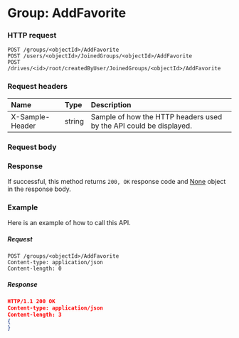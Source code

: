 # Group: AddFavorite


### HTTP request
```http
POST /groups/<objectId>/AddFavorite
POST /users/<objectId>/JoinedGroups/<objectId>/AddFavorite
POST /drives/<id>/root/createdByUser/JoinedGroups/<objectId>/AddFavorite

```
### Request headers
| Name       | Type | Description|
|:---------------|:--------|:----------|
| X-Sample-Header  | string  | Sample of how the HTTP headers used by the API could be displayed.|

### Request body

### Response
If successful, this method returns `200, OK` response code and [None](../resources/none.md) object in the response body.

### Example
Here is an example of how to call this API.
##### Request
```http
POST /groups/<objectId>/AddFavorite
Content-type: application/json
Content-length: 0
```
##### Response
```json
HTTP/1.1 200 OK
Content-type: application/json
Content-length: 3
{
}
```
<!-- uuid: 5c53d224-6c34-4d19-9811-95206cd13b23\n2015-10-09 15:14:08 UTC -->